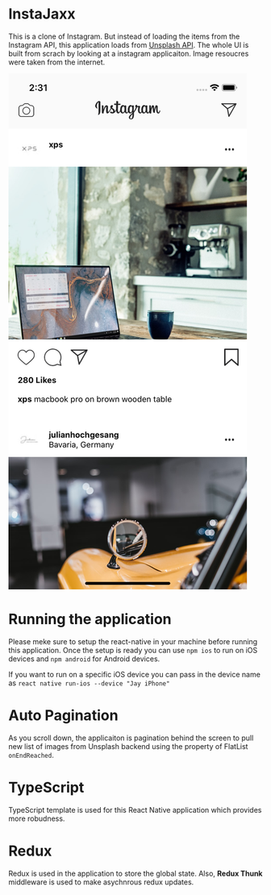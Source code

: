 # InstaJaxx
This is a clone of Instagram. But instead of loading the items from the Instagram API, this application loads from [Unsplash API](https://unsplash.com/developers). The whole UI is built from scrach by looking at a instagram applicaiton. Image resoucres were taken from the internet. 

![Tux, the Linux mascot](https://raw.githubusercontent.com/mayooresan/InstaJaxx/readme/Simulator%20Screen%20Shot%20-%20iPhone%2011%20-%202020-07-27%20at%2014.31.39.png)


# Running the application
Please meke sure to setup the react-native in your machine before running this application. Once the setup is ready you can use `npm ios` to run on iOS devices and `npm android` for Android devices.

If you want to run on a specific iOS device you can pass in the device name as `react native run-ios --device "Jay iPhone"`

# Auto Pagination
As you scroll down, the applicaiton is pagination behind the screen to pull new list of images from Unsplash backend using the property of FlatList `onEndReached`. 

# TypeScript
TypeScript template is used for this React Native application which provides more robudness. 

# Redux
Redux is used in the application to store the global state. Also, **Redux Thunk** middleware is used to make asychnrous redux updates. 